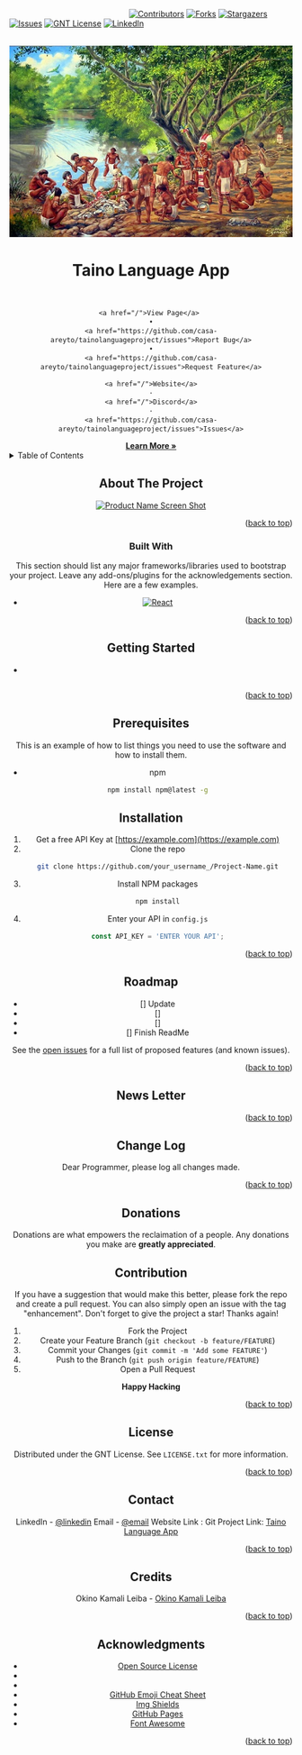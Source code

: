 
<!-- README  General information
CHANGELOG   A detailed changelog, intended for programmers
NEWS    A basic changelog, intended for users
MANIFEST  A file manifest (a list of files in the directory or archive)
INSTALL Installation instructions
TROUBLESHOOTING Troubleshooting instructions
BUGS    Known bugs and instructions on reporting new ones
CONTRIBUTING / HACKING / NEW FEATURES
COPYING / LICENSE   Copyright and licensing information
AUTHORS Credits
THANKS  Acknowledgments -->

<a name="readme-top" ></a>
<!--
*** Thanks for checking out our website. If you have a suggestion
*** that would make this better, please fork the repo and create a pull request
*** or simply open an issue with the tag "enhancement".
*** Don't forget to give the project a star!
*** Thanks again! 
-->



<!--
*** I'm using markdown "reference style" links for readability.
*** Reference links are enclosed in brackets [ ] instead of parentheses ( ).
*** See the bottom of this document for the declaration of the reference variables
*** for contributors-url, forks-url, etc. This is an optional, concise syntax you may use.
*** https://www.markdownguide.org/
*** https://www.markdownguide.org/basic-syntax/#reference-style-links
-->
&nbsp;&nbsp;&nbsp;&nbsp;&nbsp;&nbsp;&nbsp;&nbsp;&nbsp;&nbsp;&nbsp;&nbsp;&nbsp;&nbsp;&nbsp;&nbsp;&nbsp;&nbsp;&nbsp;&nbsp;&nbsp;&nbsp;&nbsp;&nbsp;&nbsp;&nbsp;&nbsp;&nbsp;&nbsp;&nbsp;&nbsp;&nbsp;&nbsp;&nbsp;&nbsp;&nbsp;&nbsp;&nbsp;&nbsp;&nbsp;&nbsp;&nbsp;&nbsp;&nbsp;&nbsp;&nbsp;&nbsp;&nbsp;&nbsp;&nbsp;&nbsp;&nbsp;&nbsp;&nbsp;[![Contributors][contributors-shield]][contributors-url] [![Forks][forks-shield]][forks-url] [![Stargazers][stars-shield]][stars-url] [![Issues][issues-shield]][issues-url] [![GNT License][license-shield]][license-url] [![LinkedIn][linkedin-shield]][linkedin-url] 



<!-- PROJECT LOGO -->
<br />
<div align="center" >
  <a href="https://github.com/">
    <img src="./assets/images/taino-life-001.jpg" alt="Logo" width="520" height="340">
  </a>

  <h1 align="center" font-size="900px">Taino Language App</h1>
    <!-- add verbiage about mission statement  -->
    <!--  add link website  -->
  <p align="center">
    <br />
    
    <a href="/">View Page</a> 
    •
    <a href="https://github.com/casa-areyto/tainolanguageproject/issues">Report Bug</a>
    •
    <a href="https://github.com/casa-areyto/tainolanguageproject/issues">Request Feature</a>

  </p>
  <p align="center">
      
    <a href="/">Website</a>
    ·
    <a href="/">Discord</a>
    ·
    <a href="https://github.com/casa-areyto/tainolanguageproject/issues">Issues</a>
  </p>
   <a href="/"><strong>Learn More »</strong></a
</div>




<!-- TABLE OF CONTENTS -->
<details align="left">
  <summary>Table of Contents</summary>
  <ol>
    <li>
      <a href="#about-the-project">About The Project</a>
      <ul>
        <li><a href="#built-with">Built With</a></li>
      </ul>
    </li>
    <li><a href="#getting-started">Getting Started</a></li>
    <li><a href="#installation">Installation</a></li>
    <li><a href="#roadmap">Roadmap</a></li>
    <li><a href="#newsletter">Blog</a></li>
    <li><a href="#changelog">Change Log</a></li>
    <li><a href="#contribution">Contribution</a></li>
    <li><a href="#donation">Donation</a></li>
    <li><a href="#license">License</a></li>
    <li><a href="#contact">Contact</a></li>
    <li><a href="#credits">Credits</a></li>
    <li><a href="#acknowledgments">Acknowledgments</a></li>
  </ol>
</details>


<!-- ABOUT THE PROJECT -->
## About The Project

[![Product Name Screen Shot][product-screenshot]](https://example.com)

<p align="right">(<a href="#readme-top">back to top</a>)</p>

### Built With


This section should list any major frameworks/libraries used to bootstrap your project. Leave any add-ons/plugins for the acknowledgements section. Here are a few examples.


* [![React][React.js]][React-url]




<p align="right">(<a href="#readme-top">back to top</a>)</p>

<!-- GETTING STARTED -->
## Getting Started

<p align="left"></p>

* 

```

```

<p align="right">(<a href="#readme-top">back to top</a>)</p>

## Prerequisites

This is an example of how to list things you need to use the software and how to install them.
* npm
  ```sh
  npm install npm@latest -g
  ```

## Installation


<!-- there may be a key in the future -->
1. Get a free API Key at [https://example.com](https://example.com)
2. Clone the repo
   ```sh
   git clone https://github.com/your_username_/Project-Name.git
   ```
3. Install NPM packages
   ```sh
   npm install
   ```
4. Enter your API in `config.js`
   ```js
   const API_KEY = 'ENTER YOUR API';
   ```

<p align="right">(<a href="#readme-top">back to top</a>)</p>




<!-- ROADMAP -->
## Roadmap

- [] Update
- [] 
- [] 
- [] Finish ReadMe

See the [open issues](https://github.com/casa-areyto/tainolanguageproject/issues) for a full list of proposed features (and known issues).

<p align="right">(<a href="#readme-top">back to top</a>)</p>

<!-- NEWSLETTER-->
## News Letter

<p align="right">(<a href="#readme-top">back to top</a>)</p>

<!-- CHANGELOG -->
## Change Log

Dear Programmer, please log all changes made.

<p align="right">(<a href="#readme-top">back to top</a>)</p>

<!-- DONATIONS -->
## Donations

Donations are what empowers the reclaimation of a people. Any donations you make are **greatly appreciated**.

<!-- CONTRIBUTION -->
## Contribution

If you have a suggestion that would make this better, please fork the repo and create a pull request. You can also simply open an issue with the tag "enhancement".
Don't forget to give the project a star! Thanks again!

1. Fork the Project
2. Create your Feature Branch (`git checkout -b feature/FEATURE`)
3. Commit your Changes (`git commit -m 'Add some FEATURE'`)
4. Push to the Branch (`git push origin feature/FEATURE`)
5. Open a Pull Request

**Happy Hacking**

<p align="right">(<a href="#readme-top">back to top</a>)</p>


<!-- LICENSE -->
## License

Distributed under the GNT License. See `LICENSE.txt` for more information.

<p align="right">(<a href="#readme-top">back to top</a>)</p>


<!-- CONTACT -->
## Contact

LinkedIn - [@linkedin]()
Email - [@email](https://example.com)
Website Link : [](https://example.com)
Git Project Link: [Taino Language App](https://example.com)

<p align="right">(<a href="#readme-top">back to top</a>)</p>

<!-- CREDITS -->
## Credits

Okino Kamali Leiba - [Okino Kamali Leiba](https://linkedin.com/in/okinoleiba)


<p align="right">(<a href="#readme-top">back to top</a>)</p>

<!-- ACKNOWLEDGMENTS -->
## Acknowledgments

* [Open Source License](https://choosealicense.com)
* [](https://example.com)
* [](https://example.com)
* [GitHub Emoji Cheat Sheet](https://www.webpagefx.com/tools/emoji-cheat-sheet)
* [Img Shields](https://shields.io)
* [GitHub Pages](https://pages.github.com)
* [Font Awesome](https://fontawesome.com)


<p align="right">(<a href="#readme-top">back to top</a>)</p>


<!-- MARKDOWN LINKS & IMAGES -->
<!-- https://www.markdownguide.org/basic-syntax/#reference-style-links -->
[contributors-shield]:https://img.shields.io/badge/Contribution-gray
[contributors-url]:https://github.com/Tech-Fleet/LalichCenter/graphs/contributors
[forks-shield]:https://img.shields.io/badge/Forks-gray
[forks-url]:https://github.com/Tech-Fleet/LalichCenter/network/members
[stars-shield]:https://img.shields.io/badge/Star-gray
[stars-url]:https://github.com/Tech-Fleet/LalichCenter/stargazers
[issues-shield]:https://img.shields.io/badge/Issues-gray
[issues-url]:https://github.com/Tech-Fleet/LalichCenter/issues
[license-shield]:https://img.shields.io/badge/License-gray 
[license-url]:https://github.com/Tech-Fleet/LalichCenter/master/LICENSE.txt
[linkedin-shield]:https://img.shields.io/badge/LinkedIn-gray 
[linkedin-url]:https://linkedin.com
[product-screenshot]:/lalich_home.png
[React.js]: https://img.shields.io/badge/React-20232A?style=for-the-badge&logo=react&logoColor=61DAFB
[React-url]: https://reactjs.org/





